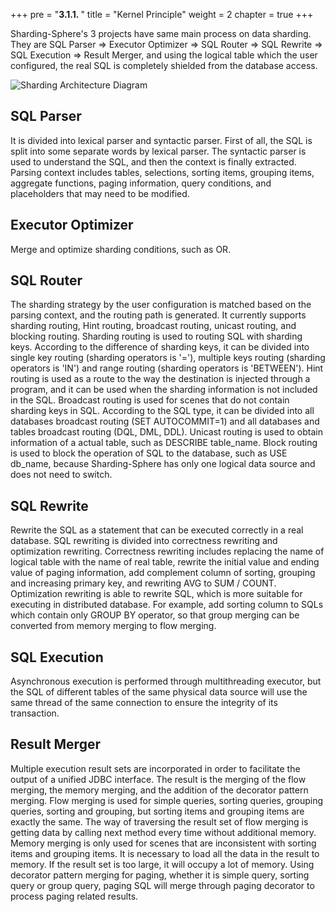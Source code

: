 +++
pre = "<b>3.1.1. </b>"
title = "Kernel Principle"
weight = 2
chapter = true
+++

Sharding-Sphere's 3 projects have same main process on data sharding. They are SQL Parser => Executor Optimizer => SQL Router => SQL Rewrite => SQL Execution => Result Merger, and using the logical table which the user configured, the real SQL is completely shielded from the database access.

![Sharding Architecture Diagram](http://ovfotjrsi.bkt.clouddn.com/sharding/architecture.png)

## SQL Parser

It is divided into lexical parser and syntactic parser. First of all, the SQL is split into some separate words by lexical parser. The syntactic parser is used to understand the SQL, and then the context is finally extracted. Parsing context includes tables, selections, sorting items, grouping items, aggregate functions, paging information, query conditions, and placeholders that may need to be modified.

## Executor Optimizer

Merge and optimize sharding conditions, such as OR.

## SQL Router

The sharding strategy by the user configuration is matched based on the parsing context, and the routing path is generated. It currently supports sharding routing, Hint routing, broadcast routing, unicast routing, and blocking routing.
Sharding routing is used to routing SQL with sharding keys. According to the difference of sharding keys, it can be divided into single key routing (sharding operators is '='), multiple keys routing (sharding operators is 'IN') and range routing (sharding operators is 'BETWEEN').
Hint routing is used as a route to the way the destination is injected through a program, and it can be used when the sharding information is not included in the SQL.
Broadcast routing is used for scenes that do not contain sharding keys in SQL. According to the SQL type, it can be divided into all databases broadcast routing (SET AUTOCOMMIT=1) and all databases and tables broadcast routing (DQL, DML, DDL).
Unicast routing is used to obtain information of a actual table, such as DESCRIBE table_name.
Block routing is used to block the operation of SQL to the database, such as USE db_name, because Sharding-Sphere has only one logical data source and does not need to switch.

## SQL Rewrite

Rewrite the SQL as a statement that can be executed correctly in a real database. SQL rewriting is divided into correctness  rewriting and optimization rewriting.
Correctness rewriting includes replacing the name of logical table with the name of real table, rewrite the initial value and ending value of paging information, add complement column of sorting, grouping and increasing primary key, and rewriting AVG to SUM / COUNT.
Optimization rewriting is able to rewrite SQL, which is more suitable for executing in distributed database. For example, add sorting column to SQLs which contain only GROUP BY operator, so that group merging can be converted from memory merging to flow merging.

## SQL Execution

Asynchronous execution is performed through multithreading executor, but the SQL of different tables of the same physical data source will use the same thread of the same connection to ensure the integrity of its transaction.

## Result Merger

Multiple execution result sets are incorporated in order to facilitate the output of a unified JDBC interface. The result is the merging of the flow merging, the memory merging, and the addition of the decorator pattern merging.
Flow merging is used for simple queries, sorting queries, grouping queries, sorting and grouping, but sorting items and grouping items are exactly the same. The way of traversing the result set of flow merging is getting data by calling next method every time without additional memory.
Memory merging is only used for scenes that are inconsistent with sorting items and grouping items. It is necessary to load all the data in the result to memory. If the result set is too large, it will occupy a lot of memory.
Using decorator pattern merging for paging, whether it is simple query, sorting query or group query, paging SQL will merge through paging decorator to process paging related results.
